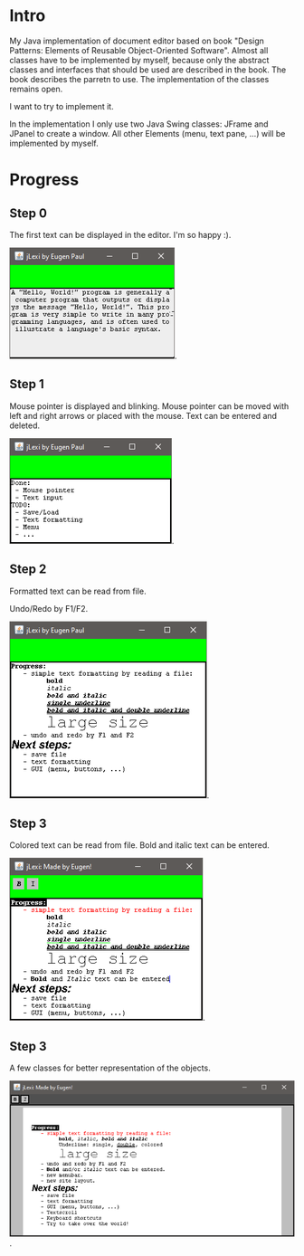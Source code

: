 # Intro
My Java implementation of document editor based on book "Design Patterns: Elements of Reusable Object-Oriented Software". Almost all classes have to be implemented by myself, because only the abstract classes and interfaces that should be used are described in the book. The book describes the parretn to use. The implementation of the classes remains open. 

I want to try to implement it.

In the implementation I only use two Java Swing classes: JFrame and JPanel to create a window. All other Elements (menu, text pane, ...) will be implemented by myself.

# Progress
## Step 0
The first text can be displayed in the editor. I'm so happy :).

![First text](doc/img/HelloWorld.png).

## Step 1
Mouse pointer is displayed and blinking.
Mouse pointer can be moved with left and right arrows or placed with the mouse. 
Text can be entered and deleted. 

![Progress_1](doc/img/Progress_1.png).

## Step 2
Formatted text can be read from file.

Undo/Redo by F1/F2.

![Progress_2](doc/img/Progress_2.png).

## Step 3
Colored text can be read from file.
Bold and italic text can be entered.

![Progress_3](doc/img/Progress_3.png).

## Step 3
A few classes for better representation of the objects.

![Progress_4](doc/img/Progress_4.png).